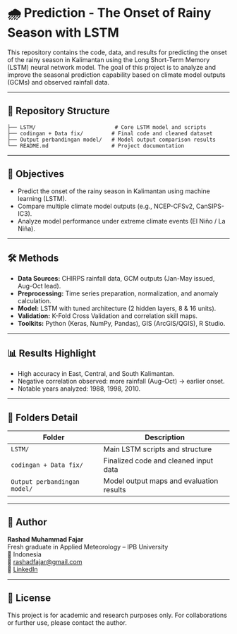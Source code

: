 # 🌧️ Prediction - The Onset of Rainy Season with LSTM

This repository contains the code, data, and results for predicting the onset of the rainy season in Kalimantan using the Long Short-Term Memory (LSTM) neural network model. The goal of this project is to analyze and improve the seasonal prediction capability based on climate model outputs (GCMs) and observed rainfall data.

---

## 📂 Repository Structure

    ├── LSTM/                         # Core LSTM model and scripts
    ├── codingan + Data fix/         # Final code and cleaned dataset
    ├── Output perbandingan model/   # Model output comparison results
    └── README.md                    # Project documentation

---

## 📌 Objectives

- Predict the onset of the rainy season in Kalimantan using machine learning (LSTM).
- Compare multiple climate model outputs (e.g., NCEP-CFSv2, CanSIPS-IC3).
- Analyze model performance under extreme climate events (El Niño / La Niña).

---

## 🛠️ Methods

- **Data Sources:** CHIRPS rainfall data, GCM outputs (Jan-May issued, Aug-Oct lead).
- **Preprocessing:** Time series preparation, normalization, and anomaly calculation.
- **Model:** LSTM with tuned architecture (2 hidden layers, 8 & 16 units).
- **Validation:** K-Fold Cross Validation and correlation skill maps.
- **Toolkits:** Python (Keras, NumPy, Pandas), GIS (ArcGIS/QGIS), R Studio.

---

## 📊 Results Highlight

- High accuracy in East, Central, and South Kalimantan.
- Negative correlation observed: more rainfall (Aug–Oct) → earlier onset.
- Notable years analyzed: 1988, 1998, 2010.

---

## 📁 Folders Detail

| Folder                       | Description |
|-----------------------------|-------------|
| `LSTM/`                     | Main LSTM scripts and structure |
| `codingan + Data fix/`      | Finalized code and cleaned input data |
| `Output perbandingan model/`| Model output maps and evaluation results |

---

## 🧠 Author

**Rashad Muhammad Fajar**  
Fresh graduate in Applied Meteorology – IPB University  
📍 Indonesia  
📧 rashadfajar@gmail.com  
🔗 [LinkedIn](https://www.linkedin.com/in/rashadmf)

---

## 📄 License

This project is for academic and research purposes only. For collaborations or further use, please contact the author.

